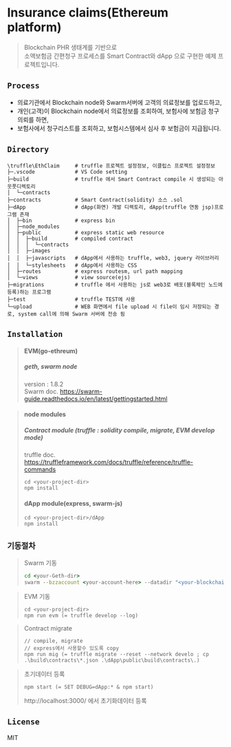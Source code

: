 # Insurance claims(Ethereum platform)

> Blockchain PHR 생태계를 기반으로  
> 소액보험금 간편청구 프로세스를 Smart Contract와 dApp 으로 구현한 예제 프로젝트입니다.

## `Process`

- 의료기관에서 Blockchain node와 Swarm서버에 고객의 의료정보를 업로드하고,  
- 개인(고객)이 Blockchain node에서 의료정보를 조회하여, 보험사에 보험금 청구의뢰를 하면,  
- 보험사에서 청구리스트를 조회하고, 보험시스템에서 심사 후 보험금이 지급됩니다.  

## `Directory`

```text
\truffle\EthClaim     # truffle 프로젝트 설정정보, 이클립스 프로젝트 설정정보  
├─.vscode             # VS Code setting  
├─build               # truffle 에서 Smart Contract compile 시 생성되는 아웃풋디렉토리  
│  └─contracts
├─contracts           # Smart Contract(solidity) 소스 .sol  
├─dApp                # dApp(화면) 개발 디렉토리, dApp(truffle 연동 jsp)프로그램 존재  
│  ├─bin              # express bin
│  ├─node_modules
│  ├─public           # express static web resource
│  │  ├─build         # compiled contract
│  │  │  └─contracts
│  │  ├─images
│  │  ├─javascripts   # dApp에서 사용하는 truffle, web3, jquery 라이브러리  
│  │  └─stylesheets   # dApp에서 사용하는 CSS  
│  ├─routes           # express routesm, url path mapping
│  └─views            # view source(ejs)
├─migrations          # truffle 에서 사용하는 js로 web3로 배포(블록체인 노드에 등록)하는 프로그램  
├─test                # truffle TEST에 사용  
└─upload              # WEB 화면에서 file upload 시 file이 임시 저장되는 경로, system call에 의해 Swarm 서버에 전송 됨  
```

## `Installation`

> #### EVM(go-ethreum)
> ##### geth, swarm node
> version : 1.8.2  
> Swarm doc. <https://swarm-guide.readthedocs.io/en/latest/gettingstarted.html>

> #### node modules
> ##### Contract module (truffle : solidity compile, migrate, EVM develop mode)
> truffle doc. <https://truffleframework.com/docs/truffle/reference/truffle-commands>
> ```text
> cd <your-project-dir>
> npm install
> ```
> #### dApp module(express, swarm-js)
> ```text
> cd <your-project-dir>/dApp
> npm install
> ```

## `기동절차`

> Swarm 기동
> ```cmd
> cd <your-Geth-dir>
> swarm --bzzaccount <your-account-here> --datadir "<your-blockchain-dir>"
> ```

> EVM 기동
> ```text
> cd <your-project-dir>
> npm run evm (= truffle develop --log)
> ```

> Contract migrate  
> ```text
> // compile, migrate  
> // express에서 사용할수 있도록 copy
> npm run mig (= truffle migrate --reset --network develo ; cp .\build\contracts\*.json .\dApp\public\build\contracts\.)
> ```

> 초기데이터 등록  
> ```text
> npm start (= SET DEBUG=dApp:* & npm start)
> ```
> http://localhost:3000/ 에서 초기화데이터 등록

## `License`

MIT
